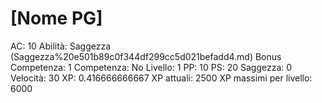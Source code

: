 # [Nome PG]

AC: 10
Abilità: Saggezza (Saggezza%20e501b89c0f344df299cc5d021befadd4.md)
Bonus Competenza: 1
Competenza: No
Livello: 1
PP: 10
PS: 20
Saggezza: 0
Velocità: 30
XP: 0.416666666667
XP attuali: 2500
XP massimi per livello: 6000